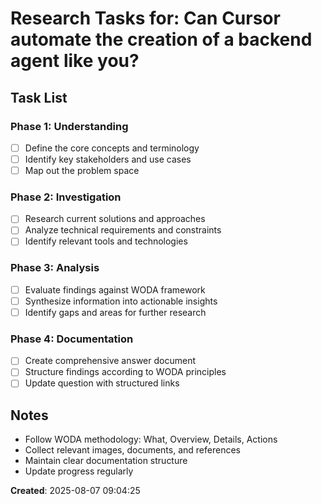 # Research Tasks for: Can Cursor automate the creation of a backend agent like you?

## Task List

### Phase 1: Understanding
- [ ] Define the core concepts and terminology
- [ ] Identify key stakeholders and use cases
- [ ] Map out the problem space

### Phase 2: Investigation
- [ ] Research current solutions and approaches
- [ ] Analyze technical requirements and constraints
- [ ] Identify relevant tools and technologies

### Phase 3: Analysis
- [ ] Evaluate findings against WODA framework
- [ ] Synthesize information into actionable insights
- [ ] Identify gaps and areas for further research

### Phase 4: Documentation
- [ ] Create comprehensive answer document
- [ ] Structure findings according to WODA principles
- [ ] Update question with structured links

## Notes
- Follow WODA methodology: What, Overview, Details, Actions
- Collect relevant images, documents, and references
- Maintain clear documentation structure
- Update progress regularly

**Created**: 2025-08-07 09:04:25
